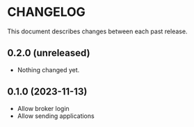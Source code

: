 # CHANGELOG

This document describes changes between each  past release.

## 0.2.0 (unreleased)


- Nothing changed yet.


## 0.1.0 (2023-11-13)

- Allow broker login
- Allow sending applications
